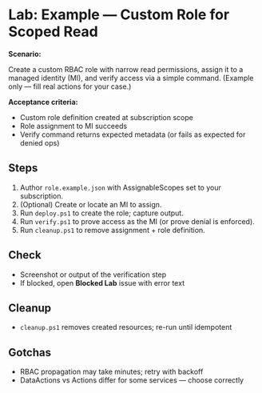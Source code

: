 # Lab: Example — Custom Role for Scoped Read

**Scenario:**

Create a custom RBAC role with narrow read permissions, assign it to a managed
identity (MI), and verify access via a simple command. (Example only — fill real
actions for your case.)

**Acceptance criteria:**

- Custom role definition created at subscription scope
- Role assignment to MI succeeds
- Verify command returns expected metadata (or fails as expected for denied ops)

## Steps

1) Author `role.example.json` with AssignableScopes set to your subscription.
2) (Optional) Create or locate an MI to assign.
3) Run `deploy.ps1` to create the role; capture output.
4) Run `verify.ps1` to prove access as the MI (or prove denial is enforced).
5) Run `cleanup.ps1` to remove assignment + role definition.

## Check

- Screenshot or output of the verification step
- If blocked, open **Blocked Lab** issue with error text

## Cleanup

- `cleanup.ps1` removes created resources; re-run until idempotent

## Gotchas

- RBAC propagation may take minutes; retry with backoff
- DataActions vs Actions differ for some services — choose correctly
